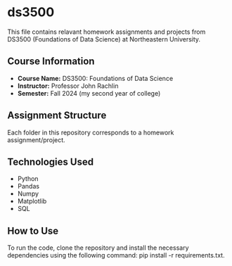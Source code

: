# ds3500

This file contains relavant homework assignments and projects from DS3500 (Foundations of Data Science) at Northeastern University.

## Course Information
- **Course Name:** DS3500: Foundations of Data Science
- **Instructor:** Professor John Rachlin
- **Semester:** Fall 2024 (my second year of college)

## Assignment Structure
Each folder in this repository corresponds to a homework assignment/project.


## Technologies Used
- Python
- Pandas
- Numpy
- Matplotlib
- SQL

## How to Use
To run the code, clone the repository and install the necessary dependencies using the following command: pip install -r requirements.txt.
